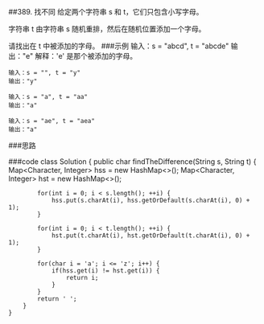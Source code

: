 ##389. 找不同
给定两个字符串 s 和 t，它们只包含小写字母。
         
  字符串 t 由字符串 s 随机重排，然后在随机位置添加一个字母。
         
  请找出在 t 中被添加的字母。
###示例
    输入：s = "abcd", t = "abcde"
    输出："e"
    解释：'e' 是那个被添加的字母。
    
    输入：s = "", t = "y"
    输出："y"
    
    输入：s = "a", t = "aa"
    输出："a"
    
    输入：s = "ae", t = "aea"
    输出："a"
###思路

###code
    class Solution {
        public char findTheDifference(String s, String t) {
            Map<Character, Integer> hss = new HashMap<>();
            Map<Character, Integer> hst = new HashMap<>();
    
            for(int i = 0; i < s.length(); ++i) {
                hss.put(s.charAt(i), hss.getOrDefault(s.charAt(i), 0) + 1);
            }
    
            for(int i = 0; i < t.length(); ++i) {
                hst.put(t.charAt(i), hst.getOrDefault(t.charAt(i), 0) + 1);
            }
            
            for(char i = 'a'; i <= 'z'; i++) {
            	if(hss.get(i) != hst.get(i)) {
            		return i;
            	}
            }
            return ' ';
        }
    }